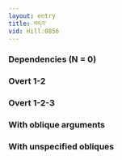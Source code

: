 ```yaml
---
layout: entry
title: བདའ་
vid: Hill:0856
---
```

### Dependencies (N = 0)


### Overt 1-2


### Overt 1-2-3


### With oblique arguments


### With unspecified obliques
